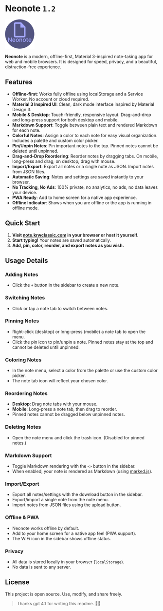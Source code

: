 # Neonote `1.2`

<img src="neonote.svg" alt="Neonote logo" width="96" height="96">

**Neonote** is a modern, offline-first, Material 3-inspired note-taking app for web and mobile browsers. It is designed for speed, privacy, and a beautiful, distraction-free experience.

## Features

- **Offline-first**: Works fully offline using localStorage and a Service Worker. No account or cloud required.
- **Material 3 Inspired UI**: Clean, dark mode interface inspired by Material Design 3.
- **Mobile & Desktop**: Touch-friendly, responsive layout. Drag-and-drop and long-press support for both desktop and mobile.
- **Markdown Support**: Toggle between plain text and rendered Markdown for each note.
- **Colorful Notes**: Assign a color to each note for easy visual organization. Includes a palette and custom color picker.
- **Pin/Unpin Notes**: Pin important notes to the top. Pinned notes cannot be deleted until unpinned.
- **Drag-and-Drop Reordering**: Reorder notes by dragging tabs. On mobile, long-press and drag; on desktop, drag with mouse.
- **Import/Export**: Export all notes or a single note as JSON. Import notes from JSON files.
- **Automatic Saving**: Notes and settings are saved instantly to your browser.
- **No Tracking, No Ads**: 100% private, no analytics, no ads, no data leaves your device.
- **PWA Ready**: Add to home screen for a native app experience.
- **Offline Indicator**: Shows when you are offline or the app is running in offline mode.

## Quick Start

1. **Visit [note.krwclassic.com](https://note.krwclassic.com) in your browser or host it yourself.**
2. **Start typing!** Your notes are saved automatically.
3. **Add, pin, color, reorder, and export notes as you wish.**

## Usage Details

### Adding Notes

- Click the `+` button in the sidebar to create a new note.

### Switching Notes

- Click or tap a note tab to switch between notes.

### Pinning Notes

- Right-click (desktop) or long-press (mobile) a note tab to open the menu.
- Click the pin icon to pin/unpin a note. Pinned notes stay at the top and cannot be deleted until unpinned.

### Coloring Notes

- In the note menu, select a color from the palette or use the custom color picker.
- The note tab icon will reflect your chosen color.

### Reordering Notes

- **Desktop**: Drag note tabs with your mouse.
- **Mobile**: Long-press a note tab, then drag to reorder.
- Pinned notes cannot be dragged below unpinned notes.

### Deleting Notes

- Open the note menu and click the trash icon. (Disabled for pinned notes.)

### Markdown Support

- Toggle Markdown rendering with the `<>` button in the sidebar.
- When enabled, your note is rendered as Markdown (using [marked.js](https://marked.js.org/)).

### Import/Export

- Export all notes/settings with the download button in the sidebar.
- Export/import a single note from the note menu.
- Import notes from JSON files using the upload button.

### Offline & PWA

- Neonote works offline by default.
- Add to your home screen for a native app feel (PWA support).
- The WiFi icon in the sidebar shows offline status.

### Privacy

- All data is stored locally in your browser (`localStorage`).
- No data is sent to any server.

## License

This project is open source. Use, modify, and share freely.

> Thanks gpt 4.1 for writing this readme. 🙏🏼
